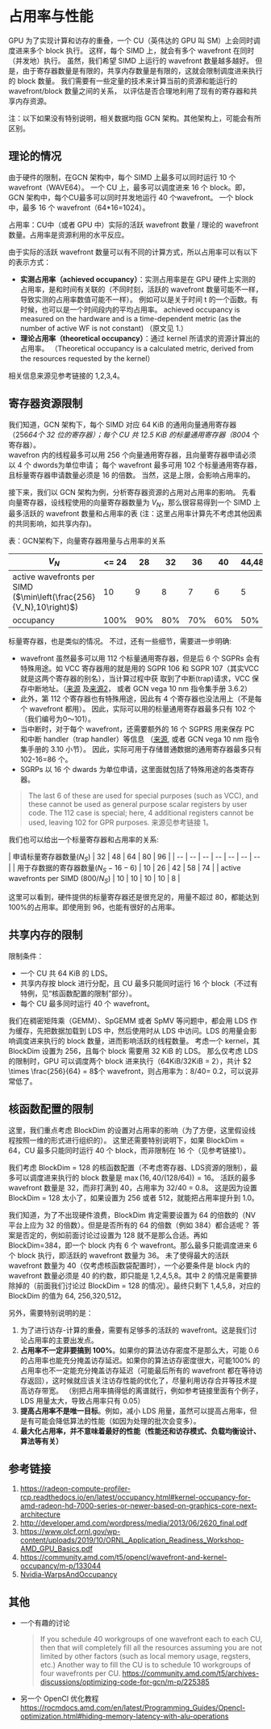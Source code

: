 # 占用率与性能

GPU 为了实现计算和访存的重叠，一个 CU（英伟达的 GPU 叫 SM）上会同时调度进来多个 block 执行。
这样，每个 SIMD 上，就会有多个 wavefront 在同时（并发地）执行。
虽然，我们希望 SIMD 上运行的 wavefront 数量越多越好。
但是，由于寄存器数量是有限的，共享内存数量是有限的，这就会限制调度进来执行的 block 数量。
我们需要有一些定量的技术来计算当前的资源和能运行的 wavefront/block 数量之间的关系，
以评估是否合理地利用了现有的寄存器和共享内存资源。

注：以下如果没有特别说明，相关数据均指 GCN 架构。其他架构上，可能会有所区别。
## 理论的情况
由于硬件的限制，在GCN 架构中，每个 SIMD 上最多可以同时运行 10 个 wavefront（WAVE64）。
一个 CU 上，最多可以调度进来 16 个 block。即，GCN 架构中，每个CU最多可以同时并发地运行 40 个wavefront。
一个 block 中，最多 16 个 wavefront（64*16=1024）。

占用率：CU中（或者 GPU 中）实际的活跃 wavefront 数量 / 理论的 wavefront 数量。占用率是资源利用的水平反应。

由于实际的活跃 wavefront 数量可以有不同的计算方式，所以占用率可以有以下的表示方式：
- **实测占用率（achieved occupancy）**：实测占用率是在 GPU 硬件上实测的占用率，是和时间有关联的（不同时刻，活跃的 wavefront 数量可能不一样，导致实测的占用率数值可能不一样）。
  例如可以是关于时间 t 的一个函数。有时候，也可以是一个时间段内的平均占用率。
  achieved occupancy is measured on the hardware and is a time-dependent metric (as the number of active WF is not constant) （原文见 1.）
- **理论占用率（theoretical occupancy）**：通过 kernel 所请求的资源计算出的占用率。
  （Theoretical occupancy is a calculated metric, derived from the resources requested by the kernel）

相关信息来源见参考链接的 1,2,3,4。

## 寄存器资源限制
我们知道，GCN 架构下，每个 SIMD 对应 64 KiB 的通用向量通用寄存器（256*64个 32 位的寄存器）；每个 CU 共 12.5 KiB 的标量通用寄存器（800*4 个寄存器）。  
wavefron 内的线程最多可以用 256 个向量通用寄存器，且向量寄存器申请必须以 4 个 dwords为单位申请；
每个 wavefront 最多可用 102 个标量通用寄存器，且标量寄存器申请数量必须是 16 的倍数。
当然，这是上限，会影响占用率的。

接下来，我们以 GCN 架构为例，分析寄存器资源的占用对占用率的影响。
先看向量寄存器，设线程使用的向量寄存器数量为 $V_N$，那么很容易得到一个 SIMD 上最多活跃的 wavefront 数量和占用率的表 (注：这里占用率计算先不考虑其他因素的共同影响，如共享内存)。

表：GCN架构下，向量寄存器用量与占用率的关系
<!-- | $V_N$ | <= 25 | 26~28 | 29~32 | 33~36 | 37~42 | 43~51 | 52~64 | 65~85 | 86~128 | 129~256 | -->
| $V_N$ | <= 24 | 28 | 32 | 36 | 40 | 44,48 | 52~64 | 68~84 | 88~128 | 132~256 |
|-- | --|-- | -- | -- | -- | -- | -- | -- | -- | -- |
| active wavefronts per SIMD ($\min\left(\frac{256}{V_N},10\right)$) |10 | 9 | 8 | 7 | 6 | 5 | 4 | 3 | 2 | 1|
| occupancy | 100% | 90% | 80% | 70% | 60% | 50% | 40% | 30% | 20% | 10% |

标量寄存器，也是类似的情况。
不过，还有一些细节，需要进一步明确:
- wavefront 虽然最多可以用 112 个标量通用寄存器，但是后 6 个 SGPRs 会有特殊用途。如 VCC 寄存器用的就是用的 SGPR 106 和 SGPR 107（其实VCC就是这两个寄存器的别名），当计算过程中获
取到了中断(trap)请求，VCC 保存中断地址。（[来源](https://rocmdocs.amd.com/en/latest/GCN_ISA_Manuals/GCN-ISA-Manuals.html#the-gpr-counting) 及[来源2](https://rocmdocs.amd.com/en/latest/GCN_ISA_Manuals/testdocbook.html#sgpr-allocation-and-storage)， 或者 GCN vega 10 nm 指令集手册 3.6.2）
- 此外，第 112 个寄存器也有特殊用途，因此有 4 个寄存器也没法用上（不是每个 wavefront 都用）。 因此，实际可以用的标量通用寄存器最多只有 102 个（我们编号为0～101）。
- 当中断时，对于每个 wavefront，还需要额外的 16 个 SGPRS 用来保存 PC 和中断 handler（trap handler）等信息 （[来源](https://rocmdocs.amd.com/en/latest/GCN_ISA_Manuals/testdocbook.html#trap-and-exception-registers), 或者 GCN vega 10 nm 指令集手册的 3.10 小节）。 因此，实际可用于存储普通数据的通用寄存器最多只有 102-16=86 个。
- SGRPs 以 16 个 dwards 为单位申请，这里面就包括了特殊用途的各类寄存器。
> The last 6 of these are used for special purposes (such as VCC), and these cannot be used as general purpose scalar registers by user code.
> The 112 case is special; here, 4 additional registers cannot be used, leaving 102 for GPR purposes.
> 来源见参考链接 1。

我们也可以给出一个标量寄存器和占用率的关系:

| 申请标量寄存器数量($N_S$) | 32 | 48 | 64 | 80 | 96 |
| -- | -- | -- | -- | -- | -- | -- |
| 用于存数据的寄存器数量($N_S - 16 - 6$) | 10 | 26 | 42 | 58 | 74 |
| active wavefronts per SIMD (800/$N_S$) | 10  | 10 | 10 | 10 | 8 | 

这里可以看到，硬件提供的标量寄存器还是很充足的，用量不超过 80，都能达到100%的占用率。即使用到 96，也能有很好的占用率。

## 共享内存的限制
限制条件：
- 一个 CU 共 64 KiB 的 LDS。
- 共享内存按 block 进行分配，且 CU 最多只能同时运行 16 个 block（不过有特例，见“核函数配置的限制”部分）。
- 每个 CU 最多同时运行 40 个 wavefront。

我们在稠密矩阵乘（GEMM）、SpGEMM 或者 SpMV 等问题中，都会用 LDS 作为缓存，先把数据加载到 LDS 中，然后使用时从 LDS 中访问。LDS 的用量会影响调度进来执行的 block 数量，进而影响活跃的线程数量。 
考虑一个 kernel，其 BlockDim 设置为 256，且每个 block 需要用 32 KiB 的 LDS。
那么仅考虑 LDS 的限制时，GPU 可以调度两个 block 进来执行（64KiB/32KiB = 2），共计 $2 \times \frac{256}{64} = 8$个 wavefront，则占用率为：8/40= 0.2，可以说非常低了。

## 核函数配置的限制
这里，我们重点考虑 BlockDim 的设置对占用率的影响（为了方便，这里假设线程按照一维的形式进行组织的）。
这里还需要特别说明下，如果 BlockDim = 64，CU 最多只能同时运行 40 个 block，而非限制在 16 个（见参考链接1）。

我们考虑 BlockDim = 128 的核函数配置（不考虑寄存器、LDS资源的限制），最多可以调度进来执行的 block 数量是 $\max\left(16, 40/(128/64) \right) = 16$。
活跃的最多 wavefront 数量是 32，而非打满到 40，占用率为 32/40 = 0.8。
这是因为设置 BlockDim = 128 太小了，如果设置为 256 或者 512，就能把占用率提升到 1.0。

我们知道，为了不出现硬件浪费，BlockDim 肯定需要设置为 64 的倍数的（NV 平台上应为 32 的倍数）。但是是否所有的 64 的倍数（例如 384）都合适呢？
答案是否定的，例如前面讨论过设置为 128 就不是那么合适。再如 BlockDim=384，即一个 block 内有 6 个 wavefront。那么最多只能调度进来 6 个 block 执行，即活跃的 wavefront 数量为 36。
未了使得最大的活跃 wavefront 数量为 40（仅考虑核函数袋配置时），一个必要条件是 block 内的 wavefront 数量必须是 40 的约数，即只能是 1,2,4,5,8。其中 2 的情况是需要排除掉的（前面我们讨论过 BlockDim = 128 的情况）。最终只剩下 1,4,5,8，对应的 BlockDim 的值为 64, 256,320,512。

另外，需要特别说明的是：
1. 为了进行访存-计算的重叠，需要有足够多的活跃的 wavefront。这是我们讨论占用率的主要出发点。
2. **占用率不一定非要搞到 100%**。如果你的算法访存密度不是那么大，可能 0.6 的占用率也能充分掩盖访存延迟。如果你的算法访存密度很大，可能100% 的占用率也不一定能充分掩盖访存延迟（可能最后所有的 wavefront 都在等待访存返回），这时候就应该关注访存性能的优化了，尽量利用访存合并等技术提高访存带宽。 （别把占用率搞得低的离谱就行，例如参考链接里面有个例子，LDS 用量太大，导致占用率只有 0.05）
3. **提高占用率不是唯一目标**。例如，减小 LDS 用量，虽然可以提高占用率，但是有可能会降低算法的性能（如因为处理的批次会变多）。
4. **最大化占用率，并不意味着最好的性能（性能还和访存模式、负载均衡设计、算法等有关）**

## 参考链接
1. https://radeon-compute-profiler-rcp.readthedocs.io/en/latest/occupancy.html#kernel-occupancy-for-amd-radeon-hd-7000-series-or-newer-based-on-graphics-core-next-architecture
2. http://developer.amd.com/wordpress/media/2013/06/2620_final.pdf
3. https://www.olcf.ornl.gov/wp-content/uploads/2019/10/ORNL_Application_Readiness_Workshop-AMD_GPU_Basics.pdf
4. https://community.amd.com/t5/opencl/wavefront-and-kernel-occupancy/m-p/133044
5. [Nvidia-WarpsAndOccupancy](https://developer.download.nvidia.com/CUDA/training/cuda_webinars_WarpsAndOccupancy.pdf)

## 其他
- 一个有趣的讨论
    > If you schedule 40 workgroups of one wavefront each to each CU, then that will completely fill all the resources assuming you are not limited by other factors (such as local memory usage, regsters, etc.)  Another way to fill the CU is to schedule 10 workgroups of four wavefronts per CU.
    https://community.amd.com/t5/archives-discussions/optimizing-code-for-gcn/m-p/225385
- 另一个 OpenCl 优化教程
https://rocmdocs.amd.com/en/latest/Programming_Guides/Opencl-optimization.html#hiding-memory-latency-with-alu-operations 
